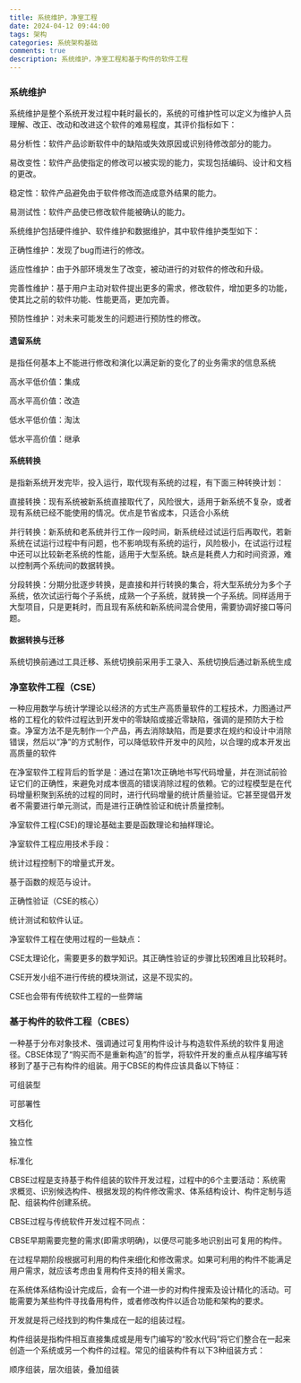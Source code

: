 ```yaml
---
title: 系统维护，净室工程
date: 2024-04-12 09:44:00
tags: 架构
categories: 系统架构基础
comments: true
description: 系统维护，净室工程和基于构件的软件工程
---
```


### 系统维护

系统维护是整个系统开发过程中耗时最长的，系统的可维护性可以定义为维护人员理解、改正、改动和改进这个软件的难易程度，其评价指标如下：

易分析性：软件产品诊断软件中的缺陷或失效原因或识别待修改部分的能力。

易改变性：软件产品使指定的修改可以被实现的能力，实现包括编码、设计和文档的更改。

稳定性：软件产品避免由于软件修改而造成意外结果的能力。

易测试性：软件产品使已修改软件能被确认的能力。

系统维护包括硬件维护、软件维护和数据维护，其中软件维护类型如下：

正确性维护：发现了bug而进行的修改。

适应性维护：由于外部环境发生了改变，被动进行的对软件的修改和升级。

完善性维护：基于用户主动对软件提出更多的需求，修改软件，增加更多的功能，使其比之前的软件功能、性能更高，更加完善。

预防性维护：对未来可能发生的问题进行预防性的修改。

#### 遗留系统

是指任何基本上不能进行修改和演化以满足新的变化了的业务需求的信息系统

高水平低价值：集成

高水平高价值：改造

低水平低价值：淘汰

低水平高价值：继承

#### 系统转换

是指新系统开发完毕，投入运行，取代现有系统的过程，有下面三种转换计划：

直接转换：现有系统被新系统直接取代了，风险很大，适用于新系统不复杂，或者现有系统已经不能使用的情况。优点是节省成本，只适合小系统

并行转换：新系统和老系统并行工作一段时间，新系统经过试运行后再取代，若新系统在试运行过程中有问题，也不影响现有系统的运行，风险极小，在试运行过程中还可以比较新老系统的性能，适用于大型系统。缺点是耗费人力和时间资源，难以控制两个系统间的数据转换。

分段转换：分期分批逐步转换，是直接和并行转换的集合，将大型系统分为多个子系统，依次试运行每个子系统，成熟一个子系统，就转换一个子系统。同样适用于大型项目，只是更耗时，而且现有系统和新系统间混合使用，需要协调好接口等问题。

#### 数据转换与迁移

系统切换前通过工具迁移、系统切换前采用手工录入、系统切换后通过新系统生成



### 净室软件工程（CSE）

一种应用数学与统计学理论以经济的方式生产高质量软件的工程技术，力图通过严格的工程化的软件过程达到开发中的零缺陷或接近零缺陷，强调的是预防大于检查。净室方法不是先制作一个产品，再去消除缺陷，而是要求在规约和设计中消除错误，然后以“净”的方式制作，可以降低软件开发中的风险，以合理的成本开发出高质量的软件

在净室软件工程背后的哲学是：通过在第1次正确地书写代码增量，并在测试前验证它们的正确性，来避免对成本很高的错误消除过程的依赖。它的过程模型是在代码增量积聚到系统的过程的同时，进行代码增量的统计质量验证。它甚至提倡开发者不需要进行单元测试，而是进行正确性验证和统计质量控制。

净室软件工程(CSE)的理论基础主要是函数理论和抽样理论。

净室软件工程应用技术手段：

 统计过程控制下的增量式开发。

基于函数的规范与设计。

正确性验证（CSE的核心）

统计测试和软件认证。

净室软件工程在使用过程的一些缺点：

CSE太理论化，需要更多的数学知识。其正确性验证的步骤比较困难且比较耗时。

CSE开发小组不进行传统的模块测试，这是不现实的。

CSE也会带有传统软件工程的一些弊端



### 基于构件的软件工程（CBES）

一种基于分布对象技术、强调通过可复用构件设计与构造软件系统的软件复用途径。CBSE体现了“购买而不是重新构造”的哲学，将软件开发的重点从程序编写转移到了基于己有构件的组装。用于CBSE的构件应该具备以下特征：

可组装型

可部署性

文档化

独立性

标准化



CBSE过程是支持基于构件组装的软件开发过程，过程中的6个主要活动：系统需求概览、识别候选构件、根据发现的构件修改需求、体系结构设计、构件定制与适配、组装构件创建系统。

CBSE过程与传统软件开发过程不同点：

CBSE早期需要完整的需求(即需求明确)，以便尽可能多地识别出可复用的构件。

在过程早期阶段根据可利用的构件来细化和修改需求。如果可利用的构件不能满足用户需求，就应该考虑由复用构件支持的相关需求。

在系统体系结构设计完成后，会有一个进一步的对构件搜索及设计精化的活动。可能需要为某些构件寻找备用构件，或者修改构件以适合功能和架构的要求。

开发就是将己经找到的构件集成在一起的组装过程。



构件组装是指构件相互直接集成或是用专门编写的“胶水代码”将它们整合在一起来创造一个系统或另一个构件的过程。常见的组装构件有以下3种组装方式：

顺序组装，层次组装，叠加组装